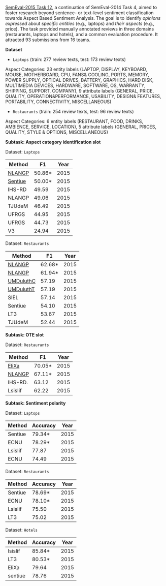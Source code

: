 [SemEval-2015 Task 12](http://alt.qcri.org/semeval2015/task12/), a continuation of SemEval-2014 Task 4, aimed to foster research beyond sentence- or text-level sentiment classification towards Aspect Based Sentiment Analysis. The goal is to identify *opinions expressed* about *specific entities* (e.g., laptops) and *their aspects* (e.g., price). The task provided manually annotated reviews in three domains (restaurants, laptops and hotels), and a common evaluation procedure. It attracted 93 submissions from 16 teams.

**Dataset**

* `Laptops` (train: 277 review texts, test: 173 review texts)

Aspect Categories: 23 entity labels (LAPTOP, DISPLAY, KEYBOARD, MOUSE, MOTHERBOARD, CPU, FANS& COOLING, PORTS, MEMORY, POWER SUPPLY, OPTICAL DRIVES, BATTERY, GRAPHICS, HARD DISK, MULTIMEDIA DEVICES, HARDWARE, SOFTWARE, OS, WARRANTY, SHIPPING, SUPPORT, COMPANY), 9 attribute labels (GENERAL, PRICE, QUALITY, OPERATION&PERFORMANCE, USABILITY, DESIGN& FEATURES, PORTABILITY, CONNECTIVITY, MISCELLANEOUS)

* `Restaurants` (train: 254 review texts, test: 96 review texts)

Aspect Categories: 6 entity labels (RESTAURANT, FOOD, DRINKS, AMBIENCE, SERVICE, LOCATION), 5 attribute labels (GENERAL, PRICES, QUALITY, STYLE & OPTIONS, MISCELLANEOUS)

**Subtask: Aspect category identification slot**

Dataset: `Laptops`

| Method   	| F1            | Year 	|
|----------	|--------	|------	|
| [NLANGP](http://www.aclweb.org/anthology/S15-2083)   	| 50.86* 	| 2015 	|
| [Sentiue](http://alt.qcri.org/semeval2015/cdrom/pdf/SemEval130.pdf)  	| 50.00* 	| 2015 	|
| IHS-RD   	| 49.59  	| 2015 	|
| NLANGP   	| 49.06  	| 2015 	|
| TJUdeM   	| 46.49  	| 2015 	|
| UFRGS    	| 44.95  	| 2015 	|
| UFRGS    	| 44.73  	| 2015 	|
| V3       	| 24.94  	| 2015 	|

Dataset: `Restaurants`

| Method    | F1     | Year |
|-----------|--------|------|
| [NLANGP](http://www.aclweb.org/anthology/S15-2083)    | 62.68* | 2015 |
| [NLANGP](http://www.aclweb.org/anthology/S15-2083)    | 61.94* | 2015 |
| [UMDuluthC](http://alt.qcri.org/semeval2015/cdrom/pdf/SemEval126.pdf) | 57.19  | 2015 |
| [UMDuluthT](http://alt.qcri.org/semeval2015/cdrom/pdf/SemEval126.pdf) | 57.19  | 2015 |
| SIEL      | 57.14  | 2015 |
| Sentiue   | 54.10  | 2015 |
| LT3       | 53.67  | 2015 |
| TJUdeM    | 52.44  | 2015 |

**Subtask: OTE slot**

Dataset: `Restaurants`

| Method    | F1     | Year |
|-----------|--------|------|
| [EliXa](https://aclweb.org/anthology/S/S15/S15-2127.pdf)    | 70.05* | 2015 |
| [NLANGP](http://www.aclweb.org/anthology/S15-2083)    | 67.11* | 2015 |
| IHS-RD. | 63.12  | 2015 |
| Lsislif | 62.22  | 2015 |

**Subtask: Sentiment polarity**

Dataset: `Laptops`

| Method    | Accuracy | Year |
|-----------|--------|------|
| Sentiue   | 79.34* | 2015 |
| ECNU   | 78.29* | 2015 |
| Lsislif | 77.87  | 2015 |
| ECNU| 74.49  | 2015 |

Dataset: `Restaurants`

| Method    | Accuracy | Year |
|-----------|--------|------|
| Sentiue   | 78.69* | 2015 |
| ECNU   | 78.10* | 2015 |
| Lsislif | 75.50  | 2015 |
| LT3| 75.02  | 2015 |

Dataset: `Hotels`

| Method    | Accuracy | Year |
|-----------|--------|------|
| lsislif | 85.84* | 2015 |
| LT3 | 80.53* | 2015 |
| EliXa  | 79.64  | 2015 |
| sentiue | 78.76  | 2015 |
